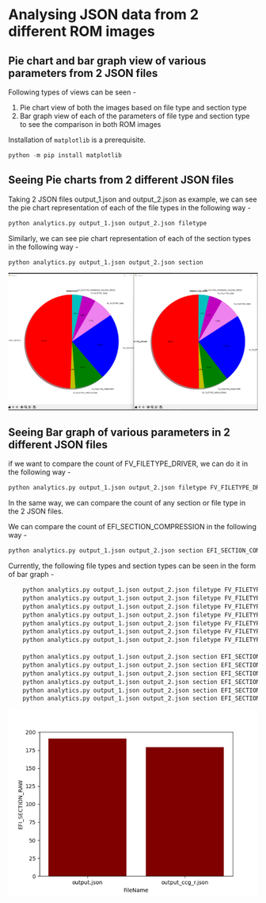 # Analysing JSON data from 2 different ROM images

## Pie chart and bar graph view of various parameters from 2 JSON files 

Following types of views can be seen - 

1. Pie chart view of both the images based on file type and section type
2. Bar graph view of each of the parameters of file type and section type to see the comparison in both ROM images

Installation of ```matplotlib``` is a prerequisite.

```python
python -m pip install matplotlib
```


## Seeing Pie charts from 2 different JSON files 

Taking 2 JSON files output_1.json and output_2.json as example, we can see the pie chart representation of each of the file types in the following way -

```python
python analytics.py output_1.json output_2.json filetype
```

Similarly, we can see pie chart representation of each of the section types in the following way -

```python
python analytics.py output_1.json output_2.json section
```
![Alt text](filetype_piechart.png?raw=true "pie chart showing file types")

## Seeing Bar graph of various parameters in 2 different JSON files

if we want to compare the count of FV_FILETYPE_DRIVER, we can do it in the following way -

```python
python analytics.py output_1.json output_2.json filetype FV_FILETYPE_DRIVER
```
In the same way, we can compare the count of any section or file type in the 2 JSON files.

We can compare the count of EFI_SECTION_COMPRESSION in the following way -

```python
python analytics.py output_1.json output_2.json section EFI_SECTION_COMPRESSION
```

Currently, the following file types and section types can be seen in the form of bar graph -

```python
	python analytics.py output_1.json output_2.json filetype FV_FILETYPE_DRIVER
    python analytics.py output_1.json output_2.json filetype FV_FILETYPE_APPLICATION
    python analytics.py output_1.json output_2.json filetype FV_FILETYPE_FREEFORM
    python analytics.py output_1.json output_2.json filetype FV_FILETYPE_PEIM
    python analytics.py output_1.json output_2.json filetype FV_FILETYPE_SMM
    python analytics.py output_1.json output_2.json filetype FV_FILETYPE_FIRMWARE_VOLUME_IMAGE
    python analytics.py output_1.json output_2.json filetype FV_FILETYPE_RAW
	
    python analytics.py output_1.json output_2.json section EFI_SECTION_COMPRESSION
    python analytics.py output_1.json output_2.json section EFI_SECTION_FIRMWARE_VOLUME_IMAGE
    python analytics.py output_1.json output_2.json section EFI_SECTION_PEI_DEPEX
    python analytics.py output_1.json output_2.json section EFI_SECTION_DXE_DEPEX 
    python analytics.py output_1.json output_2.json section EFI_SECTION_PE32
    python analytics.py output_1.json output_2.json section EFI_SECTION_RAW
```

![Alt text](bar_graph_raw_section.png?raw=true "bar graph showing raw section in 2 JSON files")